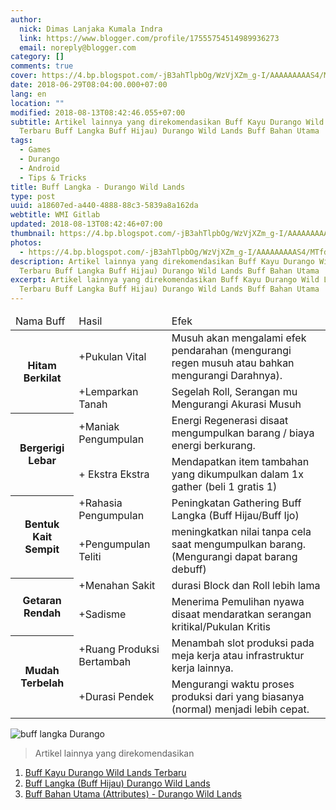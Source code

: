 ```yaml
---
author:
  nick: Dimas Lanjaka Kumala Indra
  link: https://www.blogger.com/profile/17555754514989936273
  email: noreply@blogger.com
category: []
comments: true
cover: https://4.bp.blogspot.com/-jB3ahTlpbOg/WzVjXZm_g-I/AAAAAAAAAS4/MTfdRe9Dcm8MoF6krkWY_d3iciZPaj4VACLcBGAs/s1600/FB_IMG_15302253070912946.jpg
date: 2018-06-29T08:04:00.000+07:00
lang: en
location: ""
modified: 2018-08-13T08:42:46.055+07:00
subtitle: Artikel lainnya yang direkomendasikan Buff Kayu Durango Wild Lands
  Terbaru Buff Langka Buff Hijau) Durango Wild Lands Buff Bahan Utama
tags:
  - Games
  - Durango
  - Android
  - Tips & Tricks
title: Buff Langka - Durango Wild Lands
type: post
uuid: a18607ed-a440-4888-88c3-5839a8a162da
webtitle: WMI Gitlab
updated: 2018-08-13T08:42:46+07:00
thumbnail: https://4.bp.blogspot.com/-jB3ahTlpbOg/WzVjXZm_g-I/AAAAAAAAAS4/MTfdRe9Dcm8MoF6krkWY_d3iciZPaj4VACLcBGAs/s1600/FB_IMG_15302253070912946.jpg
photos:
  - https://4.bp.blogspot.com/-jB3ahTlpbOg/WzVjXZm_g-I/AAAAAAAAAS4/MTfdRe9Dcm8MoF6krkWY_d3iciZPaj4VACLcBGAs/s1600/FB_IMG_15302253070912946.jpg
description: Artikel lainnya yang direkomendasikan Buff Kayu Durango Wild Lands
  Terbaru Buff Langka Buff Hijau) Durango Wild Lands Buff Bahan Utama
excerpt: Artikel lainnya yang direkomendasikan Buff Kayu Durango Wild Lands
  Terbaru Buff Langka Buff Hijau) Durango Wild Lands Buff Bahan Utama
---
```


<table><thead><tr><td>Nama Buff</td><td>Hasil</td><td>Efek</td></tr></thead><tbody><tr><th rowspan="2">Hitam Berkilat</th><td>+Pukulan Vital</td><td>Musuh akan mengalami efek pendarahan (mengurangi regen musuh atau bahkan mengurangi Darahnya).</td></tr><tr><td>+Lemparkan Tanah</td><td>Segelah Roll, Serangan mu Mengurangi Akurasi Musuh</td></tr><tr><th rowspan="2">Bergerigi Lebar</th><td>+Maniak Pengumpulan </td><td>Energi Regenerasi disaat mengumpulkan barang / biaya energi berkurang.</td></tr><tr><td> + Ekstra Ekstra</td><td>Mendapatkan item tambahan yang dikumpulkan dalam 1x gather (beli 1 gratis 1)</td></tr><tr><th rowspan="2">Bentuk Kait Sempit</th><td>+Rahasia Pengumpulan </td><td>Peningkatan Gathering Buff Langka (Buff Hijau/Buff Ijo)</td></tr><tr><td>+Pengumpulan Teliti</td><td>meningkatkan nilai tanpa cela saat mengumpulkan barang. (Mengurangi dapat barang debuff)</td></tr><tr><th rowspan="2">Getaran Rendah</th><td>+Menahan Sakit </td><td>durasi Block dan Roll lebih lama</td></tr><tr><td>+Sadisme</td><td>Menerima Pemulihan nyawa disaat mendaratkan serangan kritikal/Pukulan Kritis</td></tr> <tr><th rowspan="2">Mudah Terbelah</th><td>+Ruang Produksi Bertambah</td><td>Menambah slot produksi pada meja kerja atau infrastruktur kerja lainnya.</td></tr><tr><td>+Durasi Pendek</td><td>Mengurangi waktu proses produksi dari yang biasanya (normal) menjadi lebih cepat.</td></tr></tbody></table><!-- DivTable.com --><img src="https://4.bp.blogspot.com/-jB3ahTlpbOg/WzVjXZm_g-I/AAAAAAAAAS4/MTfdRe9Dcm8MoF6krkWY_d3iciZPaj4VACLcBGAs/s1600/FB_IMG_15302253070912946.jpg" title="buff langka Durango"> <div><blockquote>Artikel lainnya yang direkomendasikan</blockquote><ol> <li><a href="https://web-manajemen.blogspot.com/2018/08/buff-kayu-durango-wild-lands-english.html" title="Buff Kayu Durango Wild Lands" alt="Woods buff Durango Wild Lands" rel="follow">Buff Kayu Durango Wild Lands Terbaru</a></li> <li class="none"><a href="https://web-manajemen.blogspot.com/2018/06/buff-langka-durango-wild-lands.html" title="Buff Langka (Buff Hijau) Durango Wild Lands" alt="Buff Langka (Buff Hijau) Durango Wild Lands" rel="follow">Buff Langka (Buff Hijau) Durango Wild Lands</a></li> <li><a href="https://web-manajemen.blogspot.com/2018/06/buff-bahan-utama-attributes-durango.html" title="Buff Bahan Utama (Attributes) - Durango Wild Lands" alt="Buff Bahan Utama (Attributes) - Durango Wild Lands" rel="follow">Buff Bahan Utama (Attributes) - Durango Wild Lands</a></li> </ol></div>